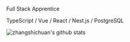 <!--
**zhangshichuan/zhangshichuan** is a ✨ _special_ ✨ repository because its `README.md` (this file) appears on your GitHub profile.

Here are some ideas to get you started:

- 🔭 I’m currently working on ...
- 🌱 I’m currently learning ...
- 👯 I’m looking to collaborate on ...
- 🤔 I’m looking for help with ...
- 💬 Ask me about ...
- 📫 How to reach me: ...
- 😄 Pronouns: ...
- ⚡ Fun fact: ...
-->

Full Stack Apprentice

TypeScript / Vue / React / Nest.js / PostgreSQL

![zhangshichuan's github stats](https://github-readme-stats.vercel.app/api?username=zhangshichuan&show_icons=true&theme=gruvbox)

